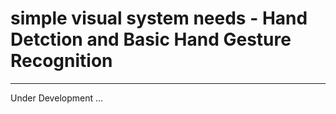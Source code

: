 # simple visual system needs - Hand Detction and Basic Hand Gesture Recognition
-----------------------------
Under Development ...

